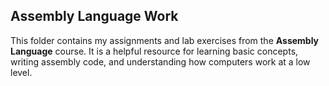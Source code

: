 ## Assembly Language Work  
This folder contains my assignments and lab exercises from the **Assembly Language** course. It is a helpful resource for learning basic concepts, writing assembly code, and understanding how computers work at a low level.

